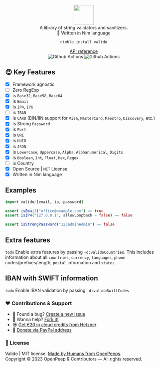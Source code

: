 <p align="center">
  <img src="https://github.com/openpeeps/valido/blob/main/.github/logo.png" width="64px"><br>
  A library of string validators and sanitizers.<br>👑 Written in Nim language
</p>

<p align="center">
  <code>nimble install valido</code>
</p>

<p align="center">
  <a href="https://openpeeps.github.io/valido/">API reference</a><br>
  <img src="https://github.com/openpeeps/valido/workflows/test/badge.svg" alt="Github Actions"> <img src="https://github.com/openpeeps/valido/workflows/docs/badge.svg" alt="Github Actions">
</p>

## 😍 Key Features
- [x] Framework agnostic
- [ ] Zero RegExp
- [x] is `Base32`, `Base58`, `Base64`
- [x] is `Email`
- [x] is `IP4`, `IP6`
- [ ] is `IBAN`
- [x] is `CARD` (BIN/IIN support for `Visa`, `MasterCard`, `Maestro`, `Discovery`, etc.)
- [x] is Strong `Password`
- [x] is `Port`
- [x] is `URI`
- [x] is `UUID`
- [x] is `JSON`
- [x] is `Lowercase`, `Uppercase`, `Alpha`, `Alphanumerical`, `Digits`
- [x] is `Boolean`, `Int`, `Float`, `Hex`, `Regex`
- [ ] is Country
- [x] Open Source | `MIT` License
- [x] Written in Nim language

## Examples
```nim
import valido/[email, ip, password]

assert isEmail("office@example.com") == true
assert isIP4("127.0.0.1", allowLoopback = false) == false

assert isStrongPassword("123adminAdmin") == false

```

## Extra features
`todo` Enable extra features by passing `-d:validoCountries`. This includes information
about all `countries`, `currency`, `languages`, `phone` codes/prefixes/length, `postal` information and `states`.

## IBAN with SWIFT information
`todo` Enable IBAN validation by passing `-d:validoSwiftCodes`

### ❤ Contributions & Support
- 🐛 Found a bug? [Create a new Issue](https://github.com/openpeeps/valido/issues)
- 👋 Wanna help? [Fork it!](https://github.com/openpeeps/valido/fork)
- 😎 [Get €20 in cloud credits from Hetzner](https://hetzner.cloud/?ref=Hm0mYGM9NxZ4)
- 🥰 [Donate via PayPal address](https://www.paypal.com/donate/?hosted_button_id=RJK3ZTDWPL55C)

### 🎩 License
Valido | MIT license. [Made by Humans from OpenPeeps](https://github.com/openpeep).<br>
Copyright &copy; 2023 OpenPeep & Contributors &mdash; All rights reserved.
